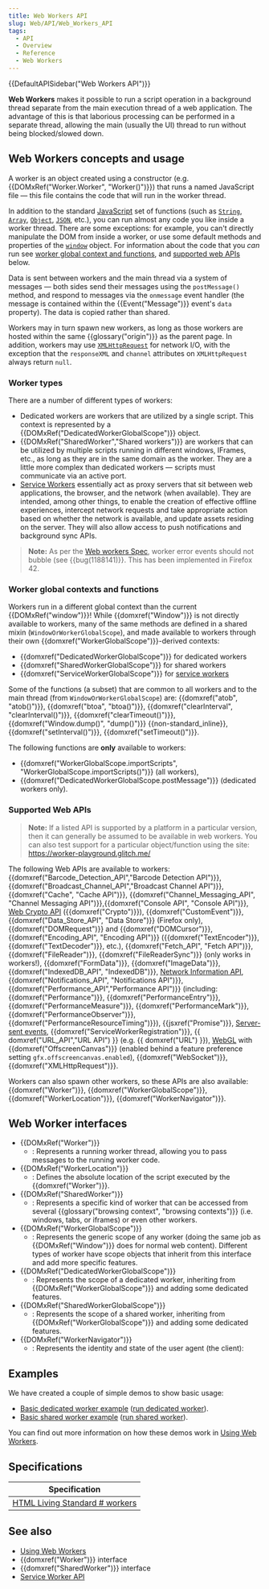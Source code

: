 ```yaml
---
title: Web Workers API
slug: Web/API/Web_Workers_API
tags:
  - API
  - Overview
  - Reference
  - Web Workers
---
```

{{DefaultAPISidebar("Web Workers API")}}

**Web Workers** makes it possible to run a script operation in a background thread separate from the main execution thread of a web application. The advantage of this is that laborious processing can be performed in a separate thread, allowing the main (usually the UI) thread to run without being blocked/slowed down.

## Web Workers concepts and usage

A worker is an object created using a constructor (e.g. {{DOMxRef("Worker.Worker", "Worker()")}}) that runs a named JavaScript file — this file contains the code that will run in the worker thread.

In addition to the standard [JavaScript](/en-US/docs/Web/JavaScript) set of functions (such as [`String`](/en-US/docs/Web/JavaScript/Reference/Global_Objects/String), [`Array`](/en-US/docs/Web/JavaScript/Reference/Global_Objects/Array), [`Object`](/en-US/docs/Web/JavaScript/Reference/Global_Objects/Object), [`JSON`](/en-US/docs/Web/JavaScript/Reference/Global_Objects/JSON), etc.), you can run almost any code you like inside a worker thread. There are some exceptions: for example, you can't directly manipulate the DOM from inside a worker, or use some default methods and properties of the [`window`](/en-US/docs/Web/API/Window) object. For information about the code that you _can_ run see [worker global context and functions](#worker_global_contexts_and_functions), and [supported web APIs](#supported_web_apis) below.

Data is sent between workers and the main thread via a system of messages — both sides send their messages using the `postMessage()` method, and respond to messages via the `onmessage` event handler (the message is contained within the {{Event("Message")}} event's `data` property). The data is copied rather than shared.

Workers may in turn spawn new workers, as long as those workers are hosted within the same {{glossary("origin")}} as the parent page. In addition, workers may use [`XMLHttpRequest`](/en-US/docs/Web/API/XMLHttpRequest) for network I/O, with the exception that the `responseXML` and `channel` attributes on `XMLHttpRequest` always return `null`.

### Worker types

There are a number of different types of workers:

- Dedicated workers are workers that are utilized by a single script. This context is represented by a {{DOMxRef("DedicatedWorkerGlobalScope")}} object.
- {{DOMxRef("SharedWorker","Shared workers")}} are workers that can be utilized by multiple scripts running in different windows, IFrames, etc., as long as they are in the same domain as the worker. They are a little more complex than dedicated workers — scripts must communicate via an active port.
- [Service Workers](/en-US/docs/Web/API/Service_Worker_API) essentially act as proxy servers that sit between web applications, the browser, and the network (when available). They are intended, among other things, to enable the creation of effective offline experiences, intercept network requests and take appropriate action based on whether the network is available, and update assets residing on the server. They will also allow access to push notifications and background sync APIs.

> **Note:** As per the [Web workers Spec](https://html.spec.whatwg.org/multipage/workers.html#runtime-script-errors-2), worker error events should not bubble (see {{bug(1188141)}}. This has been implemented in Firefox 42.

### Worker global contexts and functions

Workers run in a different global context than the current {{DOMxRef("window")}}! While {{domxref("Window")}} is not directly available to workers, many of the same methods are defined in a shared mixin (`WindowOrWorkerGlobalScope`), and made available to workers through their own {{domxref("WorkerGlobalScope")}}-derived contexts:

- {{domxref("DedicatedWorkerGlobalScope")}} for dedicated workers
- {{domxref("SharedWorkerGlobalScope")}} for shared workers
- {{domxref("ServiceWorkerGlobalScope")}} for [service workers](/en-US/docs/Web/API/Service_Worker_API)

Some of the functions (a subset) that are common to all workers and to the main thread (from `WindowOrWorkerGlobalScope`) are: {{domxref("atob", "atob()")}}, {{domxref("btoa", "btoa()")}}, {{domxref("clearInterval", "clearInterval()")}}, {{domxref("clearTimeout()")}},{{domxref("Window.dump()", "dump()")}} {{non-standard_inline}}, {{domxref("setInterval()")}}, {{domxref("setTimeout()")}}.

The following functions are **only** available to workers:

- {{domxref("WorkerGlobalScope.importScripts", "WorkerGlobalScope.importScripts()")}} (all workers),
- {{domxref("DedicatedWorkerGlobalScope.postMessage")}} (dedicated workers only).

### Supported Web APIs

> **Note:** If a listed API is supported by a platform in a particular version, then it can generally be assumed to be available in web workers. You can also test support for a particular object/function using the site: <https://worker-playground.glitch.me/>

The following Web APIs are available to workers: {{domxref("Barcode_Detection_API","Barcode Detection API")}}, {{domxref("Broadcast_Channel_API","Broadcast Channel API")}}, {{domxref("Cache", "Cache API")}}, {{domxref("Channel_Messaging_API", "Channel Messaging API")}},{{domxref("Console API", "Console API")}}, [Web Crypto API](/en-US/docs/Web/API/Web_Crypto_API) ({{domxref("Crypto")}}), {{domxref("CustomEvent")}}, {{domxref("Data_Store_API", "Data Store")}} (Firefox only), {{domxref("DOMRequest")}} and {{domxref("DOMCursor")}}, {{domxref("Encoding_API", "Encoding API")}} ({{domxref("TextEncoder")}}, {{domxref("TextDecoder")}}, etc.), {{domxref("Fetch_API", "Fetch API")}}, {{domxref("FileReader")}}, {{domxref("FileReaderSync")}} (only works in workers!), {{domxref("FormData")}}, {{domxref("ImageData")}}, {{domxref("IndexedDB_API", "IndexedDB")}}, [Network Information API](/en-US/docs/Web/API/Network_Information_API), {{domxref("Notifications_API", "Notifications API")}}, {{domxref("Performance_API","Performance API")}} (including: {{domxref("Performance")}}, {{domxref("PerformanceEntry")}}, {{domxref("PerformanceMeasure")}}, {{domxref("PerformanceMark")}}, {{domxref("PerformanceObserver")}}, {{domxref("PerformanceResourceTiming")}}), {{jsxref("Promise")}}, [Server-sent events](/en-US/docs/Web/API/Server-sent_events), {{domxref("ServiceWorkerRegistration")}}, {{ domxref("URL_API","URL API") }} (e.g. {{ domxref("URL") }}), [WebGL](/en-US/docs/Web/API/WebGL_API) with {{domxref("OffscreenCanvas")}} (enabled behind a feature preference setting `gfx.offscreencanvas.enabled`), {{domxref("WebSocket")}}, {{domxref("XMLHttpRequest")}}.

Workers can also spawn other workers, so these APIs are also available: {{domxref("Worker")}}, {{domxref("WorkerGlobalScope")}}, {{domxref("WorkerLocation")}}, {{domxref("WorkerNavigator")}}.

## Web Worker interfaces

- {{DOMxRef("Worker")}}
  - : Represents a running worker thread, allowing you to pass messages to the running worker code.
- {{DOMxRef("WorkerLocation")}}
  - : Defines the absolute location of the script executed by the {{domxref("Worker")}}.
- {{DOMxRef("SharedWorker")}}
  - : Represents a specific kind of worker that can be accessed from several {{glossary("browsing context", "browsing contexts")}} (i.e. windows, tabs, or iframes) or even other workers.
- {{DOMxRef("WorkerGlobalScope")}}
  - : Represents the generic scope of any worker (doing the same job as {{DOMxRef("Window")}} does for normal web content). Different types of worker have scope objects that inherit from this interface and add more specific features.
- {{DOMxRef("DedicatedWorkerGlobalScope")}}
  - : Represents the scope of a dedicated worker, inheriting from {{DOMxRef("WorkerGlobalScope")}} and adding some dedicated features.
- {{DOMxRef("SharedWorkerGlobalScope")}}
  - : Represents the scope of a shared worker, inheriting from {{DOMxRef("WorkerGlobalScope")}} and adding some dedicated features.
- {{DOMxRef("WorkerNavigator")}}
  - : Represents the identity and state of the user agent (the client):

## Examples

We have created a couple of simple demos to show basic usage:

- [Basic dedicated worker example](https://github.com/mdn/dom-examples/tree/master/web-workers/simple-web-worker) ([run dedicated worker](https://mdn.github.io/dom-examples/web-workers/simple-web-worker/)).
- [Basic shared worker example](https://github.com/mdn/simple-shared-worker) ([run shared worker](https://mdn.github.io/simple-shared-worker/)).

You can find out more information on how these demos work in [Using Web Workers](/en-US/docs/Web/API/Web_Workers_API/Using_web_workers).

## Specifications

| Specification                                                                                 |
| --------------------------------------------------------------------------------------------- |
| [HTML Living Standard # workers](https://html.spec.whatwg.org/multipage/workers.html#workers) |

## See also

- [Using Web Workers](/en-US/docs/Web/API/Web_Workers_API/Using_web_workers)
- {{domxref("Worker")}} interface
- {{domxref("SharedWorker")}} interface
- [Service Worker API](/en-US/docs/Web/API/Service_Worker_API)
